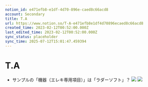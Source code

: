```yaml
---
notion_id: e471efb8-e1df-4d70-896e-caed8c66acd8
account: Secondary
title: T.A
url: https://www.notion.so/T-A-e471efb8e1df4d70896ecaed8c66acd8
created_time: 2023-02-12T00:52:00.000Z
last_edited_time: 2023-02-12T00:52:00.000Z
sync_status: placeholder
sync_time: 2025-07-12T15:01:47.459394
---
```

# T.A

- サンプルの「機器（エレキ専用項目）」は「ラダーソフト」？
![](https://prod-files-secure.s3.us-west-2.amazonaws.com/d58fe38c-a9d4-4466-aed9-85604b7b2c6d/1532351b-c5b0-4eea-9db4-7613fc783b9a/Untitled.png?X-Amz-Algorithm=AWS4-HMAC-SHA256&X-Amz-Content-Sha256=UNSIGNED-PAYLOAD&X-Amz-Credential=ASIAZI2LB466TEL6GF3K%2F20250719%2Fus-west-2%2Fs3%2Faws4_request&X-Amz-Date=20250719T061018Z&X-Amz-Expires=3600&X-Amz-Security-Token=IQoJb3JpZ2luX2VjEIX%2F%2F%2F%2F%2F%2F%2F%2F%2F%2FwEaCXVzLXdlc3QtMiJIMEYCIQC0jzvxnHl5V31vspypzCxmIxCgO2FoTEeOMEVwft%2BzjAIhAPVzCbuc0EC8y%2BjSo01iY1nBPa%2BdxYtb87mxgeQwzCw1KogECJ7%2F%2F%2F%2F%2F%2F%2F%2F%2F%2FwEQABoMNjM3NDIzMTgzODA1IgyrQRqLwS3WZ93xt0Yq3AN3LmiNN7i2a7S3WmEDhhHlWI9W6J%2F%2BLb2rWj9LUbGWkXIohA7b%2B%2Fje0I8Tgp74HhmaoRpcktSuFmHDR1iO3Hnplk6o2iB18lkjkSoMUJ04BlURM2RpgDdPV78ebpiUcc1ZVsWujP6%2BJ%2BFMsLhi7V8OLE2OdUl9VaCeevrDc25u7giZLquliIPefT53C2n4JRvpo059DdXu%2FvvNB%2Bns2c8I92%2FODHh8wf6s7CoSiCN%2FvBzyFXlOnTZFa6YKuSRGJjH1ZupfBnpwH2Jex2J4yR99yId2PFChljtrMBZXY6Q9X5Mtkv%2F7Xi9g13ecmxkA8eSSHTaEiDR80UqWsHekwMyfF6gFfg1Fu3C6k6IA3chFSDafwxDBTF9WKaxUr%2Bq5KkTb58jfy%2Fdkg%2FcKRcN0V3Fgp%2BDL%2FRczV4oPxHAXHDvMkZTatxFNoWz9ALzBtioMl18kJn9sA%2Ba36w42zzJyUoaHOguNLChF7NUf7NvJXX5BwX2g19DUCsqV1YBsR9FefhePQ8FhGYV2zlGb9Yv4p%2BHS31kbReVCujHW1S2PEJuSRWDTDQ5KTDL51kq0LaoxO4hfZLVUQiWk7fHmGVj2cT3w0TBf%2BH3wq5jZTZ7kfcCQ72jk3%2BlyJlPZ0DgEKzCFxuzDBjqkAUMmodWk0MSS%2BSljH8rxvkJZX%2BGWr7JzqD2fG4hEwBIladaKazjmbhQZ1Abdjkz9dLs86ZcmGrmHGpFEfqNgX7rL0v0u8KWfviMZZg%2BMKZ3XOBupIqhtFlmxccC1vXmgvtfbG%2FUyLz0TSDODXu9d7jejKvJptL5BY1MRe7riuta9HTW%2FwTIP7wPOqfX7qIrlbaAE%2FeR2yYrAWvi8%2FNRTN1tZTyiP&X-Amz-Signature=20678d924452780b61d46ecfe0a796457bf500a7a9d373ad9a0adf4b9152f382&X-Amz-SignedHeaders=host&x-amz-checksum-mode=ENABLED&x-id=GetObject)
![](https://prod-files-secure.s3.us-west-2.amazonaws.com/d58fe38c-a9d4-4466-aed9-85604b7b2c6d/805137c4-2451-4add-8084-09f6797501ea/Untitled.png?X-Amz-Algorithm=AWS4-HMAC-SHA256&X-Amz-Content-Sha256=UNSIGNED-PAYLOAD&X-Amz-Credential=ASIAZI2LB466TEL6GF3K%2F20250719%2Fus-west-2%2Fs3%2Faws4_request&X-Amz-Date=20250719T061018Z&X-Amz-Expires=3600&X-Amz-Security-Token=IQoJb3JpZ2luX2VjEIX%2F%2F%2F%2F%2F%2F%2F%2F%2F%2FwEaCXVzLXdlc3QtMiJIMEYCIQC0jzvxnHl5V31vspypzCxmIxCgO2FoTEeOMEVwft%2BzjAIhAPVzCbuc0EC8y%2BjSo01iY1nBPa%2BdxYtb87mxgeQwzCw1KogECJ7%2F%2F%2F%2F%2F%2F%2F%2F%2F%2FwEQABoMNjM3NDIzMTgzODA1IgyrQRqLwS3WZ93xt0Yq3AN3LmiNN7i2a7S3WmEDhhHlWI9W6J%2F%2BLb2rWj9LUbGWkXIohA7b%2B%2Fje0I8Tgp74HhmaoRpcktSuFmHDR1iO3Hnplk6o2iB18lkjkSoMUJ04BlURM2RpgDdPV78ebpiUcc1ZVsWujP6%2BJ%2BFMsLhi7V8OLE2OdUl9VaCeevrDc25u7giZLquliIPefT53C2n4JRvpo059DdXu%2FvvNB%2Bns2c8I92%2FODHh8wf6s7CoSiCN%2FvBzyFXlOnTZFa6YKuSRGJjH1ZupfBnpwH2Jex2J4yR99yId2PFChljtrMBZXY6Q9X5Mtkv%2F7Xi9g13ecmxkA8eSSHTaEiDR80UqWsHekwMyfF6gFfg1Fu3C6k6IA3chFSDafwxDBTF9WKaxUr%2Bq5KkTb58jfy%2Fdkg%2FcKRcN0V3Fgp%2BDL%2FRczV4oPxHAXHDvMkZTatxFNoWz9ALzBtioMl18kJn9sA%2Ba36w42zzJyUoaHOguNLChF7NUf7NvJXX5BwX2g19DUCsqV1YBsR9FefhePQ8FhGYV2zlGb9Yv4p%2BHS31kbReVCujHW1S2PEJuSRWDTDQ5KTDL51kq0LaoxO4hfZLVUQiWk7fHmGVj2cT3w0TBf%2BH3wq5jZTZ7kfcCQ72jk3%2BlyJlPZ0DgEKzCFxuzDBjqkAUMmodWk0MSS%2BSljH8rxvkJZX%2BGWr7JzqD2fG4hEwBIladaKazjmbhQZ1Abdjkz9dLs86ZcmGrmHGpFEfqNgX7rL0v0u8KWfviMZZg%2BMKZ3XOBupIqhtFlmxccC1vXmgvtfbG%2FUyLz0TSDODXu9d7jejKvJptL5BY1MRe7riuta9HTW%2FwTIP7wPOqfX7qIrlbaAE%2FeR2yYrAWvi8%2FNRTN1tZTyiP&X-Amz-Signature=13f57c6d2235c9cd547ab0a21fa9630e21a8a039837fbf0ee1a2bad01a341b1f&X-Amz-SignedHeaders=host&x-amz-checksum-mode=ENABLED&x-id=GetObject)
